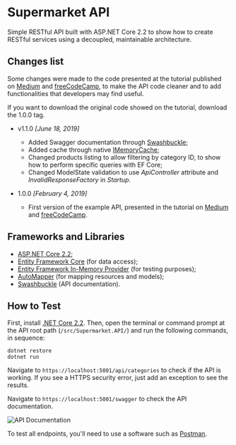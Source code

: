 # Supermarket API

Simple RESTful API built with ASP.NET Core 2.2 to show how to create RESTful services using a decoupled, maintainable architecture.

## Changes list

Some changes were made to the code presented at the tutorial published on [Medium](https://medium.com/free-code-camp/an-awesome-guide-on-how-to-build-restful-apis-with-asp-net-core-87b818123e28) and [freeCodeCamp](https://www.freecodecamp.org/news/an-awesome-guide-on-how-to-build-restful-apis-with-asp-net-core-87b818123e28/), to make the API code cleaner and to add functionalities that developers may find useful.

If you want to download the original code showed on the tutorial, download the 1.0.0 tag.

- v1.1.0 *[June 18, 2019]*

  - Added Swagger documentation through [Swashbuckle](https://github.com/domaindrivendev/Swashbuckle);
  - Added cache through native [IMemoryCache](https://docs.microsoft.com/en-us/aspnet/core/performance/caching/memory?view=aspnetcore-2.2);
  - Changed products listing to allow filtering by category ID, to show how to perform specific queries with EF Core;
  - Changed ModelState validation to use *ApiController* attribute and *InvalidResponseFactory* in *Startup*.

- 1.0.0 *[February 4, 2019]*

  - First version of the example API, presented in the tutorial on [Medium](https://medium.com/free-code-camp/an-awesome-guide-on-how-to-build-restful-apis-with-asp-net-core-87b818123e28) and [freeCodeCamp](https://www.freecodecamp.org/news/an-awesome-guide-on-how-to-build-restful-apis-with-asp-net-core-87b818123e28/).

## Frameworks and Libraries
- [ASP.NET Core 2.2](https://docs.microsoft.com/pt-br/aspnet/core/?view=aspnetcore-2.2);
- [Entity Framework Core](https://docs.microsoft.com/en-us/ef/core/) (for data access);
- [Entity Framework In-Memory Provider](https://docs.microsoft.com/en-us/ef/core/miscellaneous/testing/in-memory) (for testing purposes);
- [AutoMapper](https://automapper.org/) (for mapping resources and models);
- [Swashbuckle](https://github.com/domaindrivendev/Swashbuckle) (API documentation).

## How to Test

First, install [.NET Core 2.2](https://dotnet.microsoft.com/download/dotnet-core/2.2). Then, open the terminal or command prompt at the API root path (```/src/Supermarket.API/```) and run the following commands, in sequence:

```
dotnet restore
dotnet run
```

Navigate to ```https://localhost:5001/api/categories``` to check if the API is working. If you see a HTTPS security error, just add an exception to see the results.

Navigate to ```https://localhost:5001/swagger``` to check the API documentation.

![API Documentation](https://raw.githubusercontent.com/evgomes/supermarket-api/master/images/swagger.png)

To test all endpoints, you'll need to use a software such as [Postman](https://www.getpostman.com/).